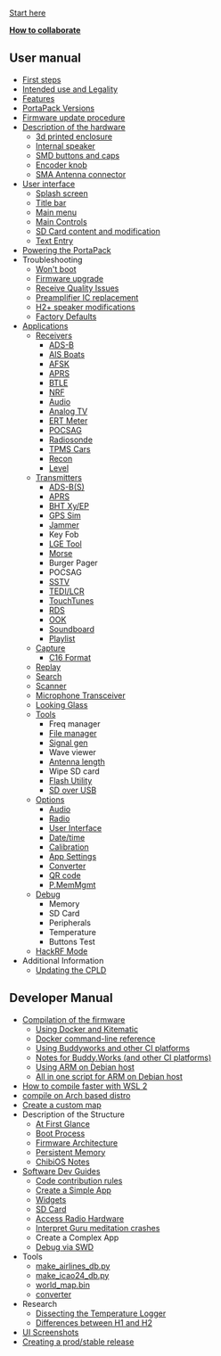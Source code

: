 [Start here](Home)

[**How to collaborate**](How-to-collaborate)
## User manual
* [First steps](First-steps)
* [Intended use and Legality](Intended-Use-and-Legality)
* [Features](Features)
* [PortaPack Versions](PortaPack-Versions)
* [Firmware update procedure](Update-firmware)
* [Description of the hardware](Hardware-overview)
   * [3d printed enclosure](H2-Enclosure)
   * [Internal speaker](Internal-speaker)
   * [SMD buttons and caps](Push-buttons-and-button-caps)
   * [Encoder knob](Encoder)
   * [SMA Antenna connector](SMA-Antenna-connector)
* [User interface](User-interface)
   * [Splash screen](Create-a-custom-splash-screen)
   * [Title bar](title-bar)
   * [Main menu](main-menu)
   * [Main Controls](Main-Controls)
   * [SD Card content and modification](SD-Card-Content)
   * [Text Entry](Text-Entry)
* [Powering the PortaPack](Powering-the-PortaPack)
* Troubleshooting
   * [Won't boot](Won't-boot)
   * [Firmware upgrade](Update-firmware-troubleshooting)
   * [Receive Quality Issues](Help!-Im-not-receiving-anything!---Receive-Quality-Issues)
   * [Preamplifier IC replacement](preamplifier-ic-replacement)
   * [H2+ speaker modifications](H2-Plus-speaker-modifications)
   * [Factory Defaults](Factory-Defaults)
* [Applications](Applications)
   * [Receivers](Receivers)
      * [ADS-B](Automatic-dependent-surveillance–broadcast-(ADS-B))
      * [AIS Boats](AIS-Boats)
      * [AFSK](AFSK)
      * [APRS](APRS-RX)
      * [BTLE](Bluetooth-Low-Energy-Receiver)
      * [NRF](decoder-for-NRF24L01)
      * [Audio](Audio-Receivers)
      * [Analog TV](Analog-TV-Receiver)
      * [ERT Meter](ERT)
      * [POCSAG](POCSAG-Receiver)
      * [Radiosonde](Radiosonde)
      * [TPMS Cars](TPMS-Cars)   
      * [Recon](Recon)   
      * [Level](Level)
   * [Transmitters](Transmitters)
      * [ADS-B(S)](ADS-B(S))
      * [APRS](APRS-TX)
      * [BHT Xy/EP](BHT)
      * [GPS Sim](GPS-Sim)
      * [Jammer](Jammer)
      * Key Fob
      * [LGE Tool](LGE-Tool)
      * [Morse](Morse)
      * Burger Pager
      * POCSAG
      * [SSTV](SSTV)
      * [TEDI/LCR](LCR)
      * [TouchTunes](TouchTunes)
      * [RDS](RDS)
      * [OOK](OOK)
      * [Soundboard](Soundboard)
      * [Playlist](Playlist)
   * [Capture](Capture)
      * [C16 Format](C16-format)
   * [Replay](Replay)
   * [Search](Search)
   * [Scanner](Scanner)
   * [Microphone Transceiver](Microphone-Transceiver)
   * [Looking Glass](Looking-Glass)
   * [Tools](Tools)
      * Freq manager
      * [File manager](File-manager)
      * [Signal gen](Signal-Generator)
      * Wave viewer
      * [Antenna length](antennas)
      * Wipe SD card
      * [Flash Utility](Flash-Utility)
      * [SD over USB](SD-Over-USB)
   * [Options](Options)
      * [Audio](Options#audio)
      * [Radio](Options#radio)
      * [User Interface](Options#user-interface)
      * [Date/time](Options#datetime)
      * [Calibration](Options#calibration)
      * [App Settings](Options#app-settings)
      * [Converter](Options#converter)
      * [QR code](Options#qr-code)
      * [P.MemMgmt](Options#pmemory-mgmt)
   * [Debug](Debug)
      * Memory
      * SD Card
      * Peripherals
      * Temperature
      * Buttons Test
   * [HackRF Mode](HackRF)
* Additional Information
   * [Updating the CPLD](Updating-the-CPLD)
## Developer Manual
   * [Compilation of the firmware](Compile-firmware)
      * [Using Docker and Kitematic](Compile-firmware#using-docker-hub-and-kitematic)
      * [Docker command-line reference](Compile-firmware#docker---command-line-reference)
      * [Using Buddyworks and other CI platforms](Compile-firmware#using-buddyworks-and-other-ci-platforms)
      * [Notes for Buddy.Works (and other CI platforms)](Compile-firmware#notes-for-buddyworks-and-other-ci-platforms)
      * [Using ARM on Debian host](Compile-firmware#using-arm-on-debian)
      * [All in one script for ARM on Debian host](Compile-firmware#all-in-one-script-for-arm-on-debian-host)
   * [How to compile faster with WSL 2](How-to-compile-faster-with-WSL-2)
   * [compile on Arch based distro](Compile-on-Arch-based-distro)
   * [Create a custom map](Create-a-Custom-Map-with-Offline-Map-Maker-!)
* Description of the Structure
   * [At First Glance](At-first-glance)
   * [Boot Process](Boot-Process)
   * [Firmware Architecture](Firmware-Architecture)
   * [Persistent Memory](Persistent-Memory)
   * [ChibiOS Notes](ChibiOS-Notes)
* [Software Dev Guides](Software-Dev-Guides)
   * [Code contribution rules](Code-contribution-rules)
   * [Create a Simple App](Create-a-simple-app)
   * [Widgets](Widgets)
   * [SD Card](SD-Card-(DEV))
   * [Access Radio Hardware](Access-Radio-Hardware)
   * [Interpret Guru meditation crashes](Interpret-Guru-meditation-crashes)
   * Create a Complex App
   * [Debug via SWD](Debug-via-SWD)
* Tools
   * [make_airlines_db.py](Make-airlines-db)
   * [make_icao24_db.py](Make-icao24-db)
   * [world_map.bin](World-map-generation)
   * [converter](Splash-and-other-images)
* Research
   * [Dissecting the Temperature Logger](Dissecting-the-Temperature-logger)
   * [Differences between H1 and H2](Differences-Between-H1-and-H2-models)
* [UI Screenshots](UI-Screenshots)
* [Creating a prod/stable release](Creating-a-prod-stable-release)
